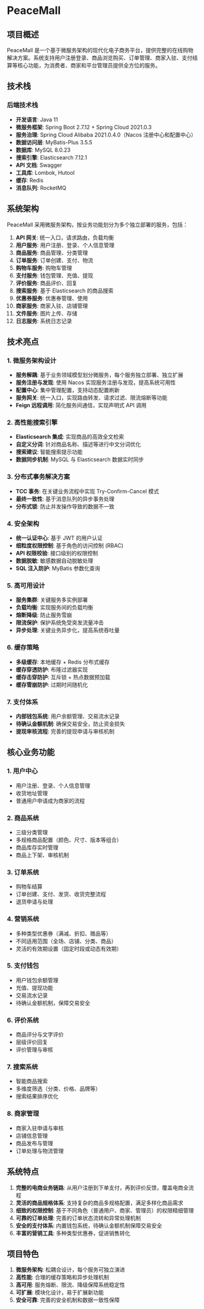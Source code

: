 # PeaceMall 

## 项目概述

PeaceMall 是一个基于微服务架构的现代化电子商务平台，提供完整的在线购物解决方案。系统支持用户注册登录、商品浏览购买、订单管理、商家入驻、支付结算等核心功能，为消费者、商家和平台管理员提供全方位的服务。

## 技术栈

### 后端技术栈

- **开发语言**: Java 11
- **微服务框架**: Spring Boot 2.7.12 + Spring Cloud 2021.0.3
- **服务治理**: Spring Cloud Alibaba 2021.0.4.0（Nacos 注册中心和配置中心）
- **数据访问层**: MyBatis-Plus 3.5.5
- **数据库**: MySQL 8.0.23
- **搜索引擎**: Elasticsearch 7.12.1
- **API 文档**: Swagger
- **工具库**: Lombok, Hutool
- **缓存**: Redis
- **消息队列**: RocketMQ

## 系统架构

PeaceMall 采用微服务架构，按业务功能划分为多个独立部署的服务，包括：

1. **API 网关**: 统一入口，请求路由，负载均衡
2. **用户服务**: 用户注册、登录、个人信息管理
3. **商品服务**: 商品管理、分类管理
4. **订单服务**: 订单创建、支付、物流
5. **购物车服务**: 购物车管理
6. **支付服务**: 钱包管理、充值、提现
7. **评价服务**: 商品评价、回复
8. **搜索服务**: 基于 Elasticsearch 的商品搜索
9. **优惠券服务**: 优惠券管理、使用
10. **商家服务**: 商家入驻、店铺管理
11. **文件服务**: 图片上传、存储
12. **日志服务**: 系统日志记录

## 技术亮点

### 1. 微服务架构设计

- **服务解耦**: 基于业务领域模型划分微服务，每个服务独立部署、独立扩展
- **服务注册与发现**: 使用 Nacos 实现服务注册与发现，提高系统可用性
- **配置中心**: 集中管理配置，支持动态配置刷新
- **服务网关**: 统一入口，实现路由转发、请求过滤、限流熔断等功能
- **Feign 远程调用**: 简化服务间通信，实现声明式 API 调用

### 2. 高性能搜索引擎

- **Elasticsearch 集成**: 实现商品的高效全文检索
- **自定义分词**: 针对商品名称、描述等进行中文分词优化
- **搜索建议**: 智能搜索提示功能
- **数据同步机制**: MySQL 与 Elasticsearch 数据实时同步

### 3. 分布式事务解决方案

- **TCC 事务**: 在关键业务流程中实现 Try-Confirm-Cancel 模式
- **最终一致性**: 基于消息队列的异步事务处理
- **分布式锁**: 防止并发操作导致的数据不一致

### 4. 安全架构

- **统一认证中心**: 基于 JWT 的用户认证
- **细粒度权限控制**: 基于角色的访问控制 (RBAC)
- **API 权限校验**: 接口级别的权限控制
- **数据脱敏**: 敏感数据自动脱敏处理
- **SQL 注入防护**: MyBatis 参数化查询

### 5. 高可用设计

- **服务集群**: 关键服务多实例部署
- **负载均衡**: 实现服务间的负载均衡
- **熔断降级**: 防止服务雪崩
- **限流保护**: 保护系统免受突发流量冲击
- **异步处理**: 关键业务异步化，提高系统吞吐量

### 6. 缓存策略

- **多级缓存**: 本地缓存 + Redis 分布式缓存
- **缓存穿透防护**: 布隆过滤器实现
- **缓存击穿防护**: 互斥锁 + 热点数据预加载
- **缓存雪崩防护**: 过期时间随机化

### 7. 支付体系

- **内部钱包系统**: 用户余额管理、交易流水记录
- **待确认金额机制**: 确保交易安全，防止资金损失
- **提现审核流程**: 完善的提现申请与审核机制

## 核心业务功能

### 1. 用户中心

- 用户注册、登录、个人信息管理
- 收货地址管理
- 普通用户申请成为商家的流程

### 2. 商品系统

- 三级分类管理
- 多规格商品配置（颜色、尺寸、版本等组合）
- 商品库存实时管理
- 商品上下架、审核机制

### 3. 订单系统

- 购物车结算
- 订单创建、支付、发货、收货完整流程
- 退货申请与处理

### 4. 营销系统

- 多种类型优惠券（满减、折扣、赠品等）
- 不同适用范围（全场、店铺、分类、商品）
- 灵活的有效期设置（固定时段或动态有效期）

### 5. 支付钱包

- 用户钱包余额管理
- 充值、提现功能
- 交易流水记录
- 待确认金额机制，保障交易安全

### 6. 评价系统

- 商品评分与文字评价
- 层级评价回复
- 评价管理与审核

### 7. 搜索系统

- 智能商品搜索
- 多维度筛选（分类、价格、品牌等）
- 搜索结果排序优化

### 8. 商家管理

- 商家入驻申请与审核
- 店铺信息管理
- 商品发布与管理
- 订单处理与物流管理

## 系统特点

1. **完整的电商业务链路**: 从用户注册到下单支付，再到评价反馈，覆盖电商全流程
2. **灵活的商品规格体系**: 支持复杂的商品多规格配置，满足多样化商品需求
3. **细致的权限控制**: 基于不同角色（普通用户、商家、管理员）的权限精细管理
4. **可靠的订单处理**: 完善的订单状态流转和异常处理机制
5. **安全的支付体系**: 内置钱包系统，待确认金额机制保障交易安全
6. **丰富的营销工具**: 多种类型优惠券，促进销售转化

## 项目特色

1. **微服务架构**: 松耦合设计，每个服务可独立演进
2. **高性能**: 合理的缓存策略和异步处理机制
3. **高可用**: 服务熔断、限流、降级保障系统稳定性
4. **可扩展**: 模块化设计，易于扩展新功能
5. **安全可靠**: 完善的安全机制和数据一致性保障
